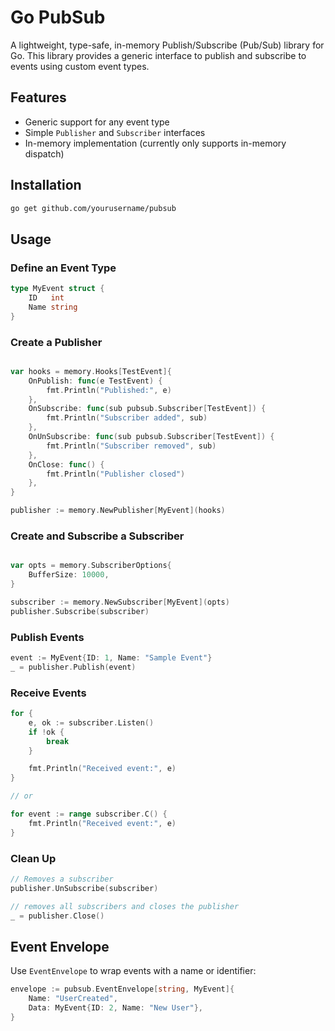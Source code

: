 # Go PubSub

A lightweight, type-safe, in-memory Publish/Subscribe (Pub/Sub) library for Go. This library provides a generic interface to publish and subscribe to events using custom event types.

## Features

- Generic support for any event type
- Simple `Publisher` and `Subscriber` interfaces
- In-memory implementation (currently only supports in-memory dispatch)

## Installation

```bash
go get github.com/yourusername/pubsub
````

## Usage

### Define an Event Type

```go
type MyEvent struct {
	ID   int
	Name string
}
```

### Create a Publisher

```go

var hooks = memory.Hooks[TestEvent]{
	OnPublish: func(e TestEvent) {
		fmt.Println("Published:", e)
	},
	OnSubscribe: func(sub pubsub.Subscriber[TestEvent]) {
		fmt.Println("Subscriber added", sub)
	},
	OnUnSubscribe: func(sub pubsub.Subscriber[TestEvent]) {
		fmt.Println("Subscriber removed", sub)
	},
	OnClose: func() {
		fmt.Println("Publisher closed")
	},
}

publisher := memory.NewPublisher[MyEvent](hooks)
```

### Create and Subscribe a Subscriber

```go

var opts = memory.SubscriberOptions{
	BufferSize: 10000,
}

subscriber := memory.NewSubscriber[MyEvent](opts)
publisher.Subscribe(subscriber)
```

### Publish Events

```go
event := MyEvent{ID: 1, Name: "Sample Event"}
_ = publisher.Publish(event)
```

### Receive Events

```go
for {
    e, ok := subscriber.Listen()
    if !ok {
        break
    }

    fmt.Println("Received event:", e)
}

// or

for event := range subscriber.C() {
    fmt.Println("Received event:", e)
}

```

### Clean Up

```go
// Removes a subscriber
publisher.UnSubscribe(subscriber)

// removes all subscribers and closes the publisher 
_ = publisher.Close()
```

## Event Envelope

Use `EventEnvelope` to wrap events with a name or identifier:

```go
envelope := pubsub.EventEnvelope[string, MyEvent]{
	Name: "UserCreated",
	Data: MyEvent{ID: 2, Name: "New User"},
}
```
